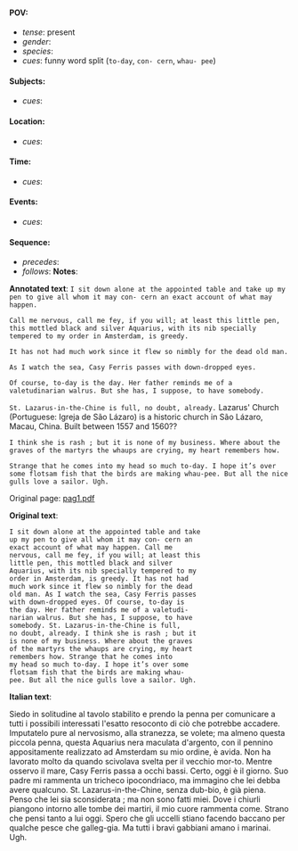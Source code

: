 #### POV: 
  - *tense*: present
  - *gender*:
  - *species*:
  - *cues*: funny word split (`to-day`, `con- cern`, `whau- pee`)
#### Subjects:
  - *cues*:
#### Location:
  - *cues*:
#### Time:
  - *cues*:
#### Events:
  - *cues*:
#### Sequence:
  - *precedes*: 
  - *follows*:
**Notes**:


**Annotated text**:
`I sit down alone at the appointed table and take up my pen to give all whom it may con- cern an exact account of what may happen.`

`Call me nervous, call me fey, if you will; at least this little pen, this mottled black and silver Aquarius, with its nib specially tempered to my order in Amsterdam, is greedy.`

`It has not had much work since it flew so nimbly for the dead old man.`

`As I watch the sea, Casy Ferris passes with down-dropped eyes.`

`Of course, to-day is the day. Her father reminds me of a valetudinarian walrus. But she has, I suppose, to have somebody.` 

`St. Lazarus-in-the-Chine is full, no doubt, already.` Lazarus' Church (Portuguese: Igreja de São Lázaro) is a historic church in São Lázaro, Macau, China. Built between 1557 and 1560??

`I think she is rash ; but it is none of my business. Where about the graves of the martyrs the whaups are crying, my heart remembers how.`

`Strange that he comes into my head so much to-day. I hope it’s over some flotsam fish that the birds are making whau-pee. But all the nice gulls love a sailor. Ugh.`


Original page:
[pag1.pdf](https://github.com/vigji/cainjb/blob/main/source_material/pages/page_1.pdf)


**Original text**:
```
I sit down alone at the appointed table and take
up my pen to give all whom it may con- cern an
exact account of what may happen. Call me
nervous, call me fey, if you will; at least this
little pen, this mottled black and silver
Aquarius, with its nib specially tempered to my
order in Amsterdam, is greedy. It has not had
much work since it flew so nimbly for the dead
old man. As I watch the sea, Casy Ferris passes
with down-dropped eyes. Of course, to-day is
the day. Her father reminds me of a valetudi-
narian walrus. But she has, I suppose, to have
somebody. St. Lazarus-in-the-Chine is full,
no doubt, already. I think she is rash ; but it
is none of my business. Where about the graves
of the martyrs the whaups are crying, my heart
remembers how. Strange that he comes into
my head so much to-day. I hope it’s over some
flotsam fish that the birds are making whau-
pee. But all the nice gulls love a sailor. Ugh.
```

**Italian text**:

Siedo in solitudine al tavolo stabilito e prendo la penna per comunicare a tutti i possibili interessati l'esatto resoconto di ciò che potrebbe accadere. Imputatelo pure al nervosismo, alla stranezza, se volete; ma almeno questa piccola penna, questa Aquarius nera maculata d'argento, con il pennino appositamente realizzato ad Amsterdam su mio ordine, è avida. Non ha lavorato molto da quando scivolava svelta per il vecchio mor-to. Mentre osservo il mare, Casy Ferris passa a occhi bassi. Certo, oggi è il giorno. Suo padre mi rammenta un tricheco ipocondriaco, ma immagino che lei debba avere qualcuno. St. Lazarus-in-the-Chine, senza dub-bio, è già piena. Penso che lei sia sconsiderata ; ma non sono fatti miei. Dove i chiurli piangono intorno alle tombe dei martiri, il mio cuore rammenta come.
Strano che pensi tanto a lui oggi. Spero che gli uccelli stiano facendo baccano per qualche pesce che galleg-gia. Ma tutti i bravi gabbiani amano i marinai. Ugh.

